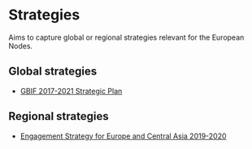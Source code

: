 # Strategies
Aims to capture global or regional strategies relevant for the European Nodes.

## Global strategies
* [GBIF 2017-2021 Strategic Plan](SP2017-2021.md)

## Regional strategies
* [Engagement Strategy for Europe and Central Asia 2019-2020](engagementECA2019.md)

